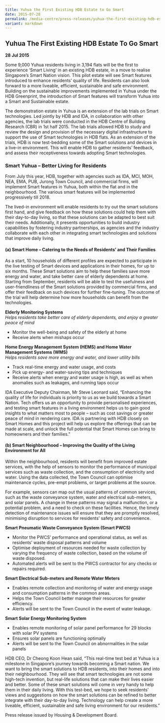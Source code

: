 ```yaml
---
title: Yuhua the First Existing HDB Estate to Go Smart
date: 2015-07-28
permalink: /media-centre/press-releases/yuhua-the-first-existing-hdb-estate-to-go-smart/
variant: markdown
---
```

## Yuhua The First Existing HDB Estate To Go Smart

**28 Jul 2015**

Some 9,000 Yuhua residents living in 3,194 flats will be the first to experience ‘Smart Living’ in an existing HDB estate, in a move to realise Singapore’s Smart Nation vision. This pilot estate will see Smart features introduced to enhance residents’ quality of life. Residents can also look forward to a more liveable, efficient, sustainable and safe environment. Building on the sustainable improvements implemented in Yuhua under the HDB Greenprint, the introduction of Smart features will transform Yuhua into a Smart and Sustainable estate.

The demonstration estate in Yuhua is an extension of the lab trials on Smart technologies. Led jointly by HDB and IDA, in collaboration with other agencies, the lab trials were conducted in the HDB Centre of Building Research (CBR) in 1st half 2015. The lab trials allowed HDB to study and review the design and provision of the necessary digital infrastructure to support the use of Smart technologies in HDB flats. As an extension of the trials, HDB is now test-bedding some of the Smart solutions and devices in a live-in environment. This will enable HDB to gather residents’ feedback, and assess their receptiveness towards adopting Smart technologies.

### Smart Yuhua – Better Living for Residents

From July this year, HDB, together with agencies such as IDA, MCI, MOH, NEA, EMA, PUB, Jurong Town Council, and commercial firms, will implement Smart features in Yuhua, both within the flat and in the neighbourhood. The various smart features will be implemented progressively till 2018.

The lived-in environment will enable residents to try out the smart solutions first hand, and give feedback on how these solutions could help them with their day-to-day living, so that these solutions can be adapted to best suit their needs. Additionally, it presents opportunities to build industry capabilities by fostering industry partnerships, as agencies and the industry collaborate with each other in integrating smart technologies and solutions that improve daily living.

#### (a) Smart Home – Catering to the Needs of Residents’ and Their Families

As a start, 10 households of different profiles are expected to participate in the live testing of Smart devices and applications in their homes, for up to six months. These Smart solutions aim to help these families save more energy and water, and take better care of elderly dependents at home. Starting from September, residents will be able to test the usefulness and user-friendliness of the Smart solutions provided by commercial firms, and offer their feedback on such devices for further fine-tuning. The outcome of the trial will help determine how more households can benefit from the technologies.

**Elderly Monitoring Systems**<br>
*Helps residents take better care of elderly dependents, and enjoy a greater peace of mind*

* Monitor the well-being and safety of the elderly at home
* Receive alerts when mishaps occur
    

**Home Energy Management System (HEMS) and Home Water Management Systems (WMS)**<br>
*Helps residents save more energy and water, and lower utility bills*

* Track real-time energy and water usage, and costs
* Pick up energy- and water-saving tips and techniques
* Receive alerts when energy and water usage is high, as well as when anomalies such as leakages, and running taps occur
    
IDA Executive Deputy Chairman, Mr Steve Leonard said, “Enhancing the quality of life for individuals is priority to us as we build towards a Smart Nation. Tech offers us an opportunity to provide personalised experiences, and testing smart features in a living environment helps us to gain good insights to what matters most to people – such as cost savings or greater peace of mind in rendering care. IDA is partnering with HDB closely on Smart Homes and this project will help us explore the offerings that can be made at scale, and unlock the full potential that Smart Homes can bring to homeowners and their families."

#### (b) Smart Neighbourhood – Improving the Quality of the Living Environment for All

Within the neighbourhood, residents will benefit from improved estate services, with the help of sensors to monitor the performance of municipal services such as waste collection, and the consumption of electricity and water. Using the data collected, the Town Council can optimise maintenance cycles, pre-empt problems, or target problems at the source.

For example, sensors can map out the usual patterns of common services, such as the waste conveyance system, water and electrical sub-meters, and solar panels. A change in these patterns may signal a malfunction, or a potential problem, and a need to check on these facilities. Hence, the timely detection of maintenance issues will ensure that they are promptly resolved, minimising disruption to services for residents’ safety and convenience.

**Smart Pneumatic Waste Conveyance System (Smart PWCS)**
* Monitor the PWCS’ performance and operational status, as well as residents’ waste disposal patterns and volume
* Optimise deployment of resources needed for waste collection by varying the frequency of waste collection, based on the volume of waste disposed.
* Automated alerts will be sent to the PWCS contractor for any checks or repairs required.
    

**Smart Electrical Sub-meters and Remote Water Meters**
* Enables remote collection and monitoring of water and energy usage and consumption patterns in the common areas.
* Helps the Town Council better manage their resources for greater efficiency.
* Alerts will be sent to the Town Council in the event of water leakage.
    

**Smart Solar Energy Monitoring System**
* Enables remote monitoring of solar panel performance for 29 blocks with solar PV systems
* Ensures solar panels are functioning optimally
* Alerts will be sent to the Town Council on abnormalities in the solar panels

HDB CEO, Dr Cheong Koon Hean said, “This real-time test bed at Yuhua is a milestone in Singapore’s journey towards becoming a Smart nation. We want to bring the smart solutions to HDB residents, into their homes and into their neighbourhood. They will see that smart technologies are not some high-tech invention, but real-life solutions that can make their lives easier and better. Some of these smart solutions will come in very handy to help them in their daily living. With this test-bed, we hope to seek residents’ views and suggestions on how the smart solutions can be refined to better integrate with their day-to-day living. Technology can help create a more liveable, efficient, sustainable and safe living environment for our residents.”

Press release issued by Housing &amp; Development Board.